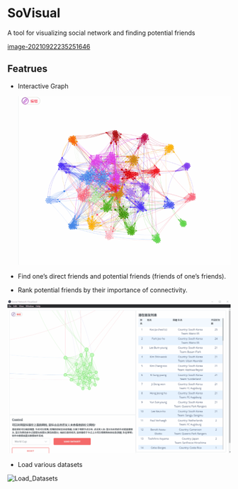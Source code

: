 # SoVisual
A tool for visualizing social network and finding potential friends

[image-20210922235251646](assets/image-20210922235251646.png)

## Featrues

- Interactive Graph

  ![Ineractive_1](assets/Ineractive_1.gif)

- Find one’s direct friends and potential friends (friends of one’s friends).

- Rank potential friends by their importance of connectivity.

![Ineractive_2](assets/Ineractive_2.gif)

- Load various datasets

![Load_Datasets](assets/Load_Datasets.gif)





